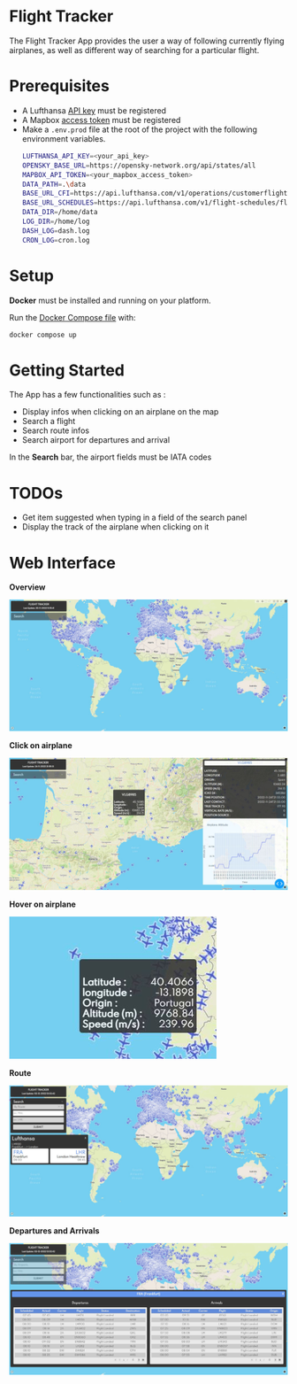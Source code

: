
# Flight Tracker
The Flight Tracker App provides the user a way of following currently flying airplanes, as well as different way of searching for a particular flight.

# Prerequisites

- A Lufthansa [API key](https://developer.lufthansa.com/) must be registered
- A Mapbox [access token](https://account.mapbox.com/) must be registered
- Make a  `.env.prod`  file at the root of the project with the following environment variables.
    ```bash
    LUFTHANSA_API_KEY=<your_api_key>
    OPENSKY_BASE_URL=https://opensky-network.org/api/states/all
    MAPBOX_API_TOKEN=<your_mapbox_access_token>
    DATA_PATH=.\data
    BASE_URL_CFI=https://api.lufthansa.com/v1/operations/customerflightinformation/
    BASE_URL_SCHEDULES=https://api.lufthansa.com/v1/flight-schedules/flightschedules/passenger?
    DATA_DIR=/home/data
    LOG_DIR=/home/log
    DASH_LOG=dash.log
    CRON_LOG=cron.log
    ```

# Setup

**Docker** must be installed and running on your platform.

Run the [Docker Compose file](docker-compose.yml) with:

```bash
docker compose up
```
# Getting Started

The App has a few functionalities such as :
- Display infos when clicking on an airplane on the map
- Search a flight
- Search route infos
- Search airport for departures and arrival

In the **Search** bar, the airport fields must be IATA codes

# TODOs

- Get item suggested when typing in a field of the search panel
- Display the track of the airplane when clicking on it

# Web Interface

**Overview**

![Overview](img/start_overview.jpg)

**Click on airplane**

![Click](img/clicked_airplane.jpg)

**Hover on airplane**

![Hover](img/hovered_airplane.jpg)

**Route**

![Route](img/get_route.jpg)

**Departures and Arrivals**

![Departures and Arrivals](img/get_arr_dep.jpg)




